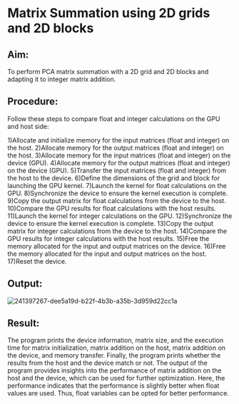 # Matrix Summation using 2D grids and 2D blocks

## Aim:
To perform PCA matrix summation with a 2D grid and 2D blocks and adapting it to integer matrix addition.

## Procedure:
Follow these steps to compare float and integer calculations on the GPU and host side:

1)Allocate and initialize memory for the input matrices (float and integer) on the host.
2)Allocate memory for the output matrices (float and integer) on the host.
3)Allocate memory for the input matrices (float and integer) on the device (GPU).
4)Allocate memory for the output matrices (float and integer) on the device (GPU).
5)Transfer the input matrices (float and integer) from the host to the device.
6)Define the dimensions of the grid and block for launching the GPU kernel.
7)Launch the kernel for float calculations on the GPU.
8)Synchronize the device to ensure the kernel execution is complete.
9)Copy the output matrix for float calculations from the device to the host.
10)Compare the GPU results for float calculations with the host results.
11)Launch the kernel for integer calculations on the GPU.
12)Synchronize the device to ensure the kernel execution is complete.
13)Copy the output matrix for integer calculations from the device to the host.
14)Compare the GPU results for integer calculations with the host results.
15)Free the memory allocated for the input and output matrices on the device.
16)Free the memory allocated for the input and output matrices on the host.
17)Reset the device.

## Output:
![241397267-dee5a19d-b22f-4b3b-a35b-3d959d22cc1a](https://github.com/ragav-47/PCA-Matrix-summation-with-a-2D-grid-and-2D-blocks.-Adapt-it-to-integer-matrix-addition.-/assets/75235488/7f35f261-87c4-4ada-b4d5-cadde24f70f2)



## Result:
The program prints the device information, matrix size, and the execution time for matrix initialization, matrix addition on the host, matrix addition on the device, and memory transfer. Finally, the program prints whether the results from the host and the device match or not. The output of the program provides insights into the performance of matrix addition on the host and the device, which can be used for further optimization. Here, the performance indicates that the performance is slightly better when float values are used. Thus, float variables can be opted for better performance.
